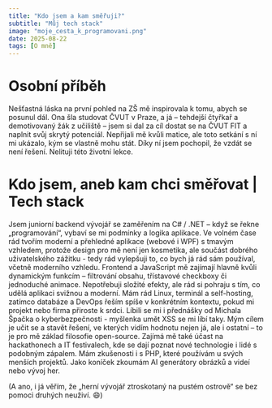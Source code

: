```yaml
---
title: "Kdo jsem a kam směřuji?"
subtitle: "Můj tech stack"
image: "moje_cesta_k_programovani.png"
date: 2025-08-22
tags: [O mně]
---
```

# Osobní příběh
Nešťastná láska na první pohled na ZŠ mě inspirovala k tomu, abych se posunul dál. Ona šla studovat ČVUT v Praze, a já – tehdejší čtyřkař a demotivovaný žák z učiliště – jsem si dal za cíl dostat se na ČVUT FIT a naplnit svůj skrytý potenciál. Nepřijali mě kvůli matice, ale toto setkání s ní mi ukázalo, kým se vlastně mohu stát. Díky ní jsem pochopil, že vzdát se není řešení. Nelituji této životní lekce.

 # Kdo jsem, aneb kam chci směřovat | Tech stack
  Jsem juniorní backend vývojář se zaměřením na C# / .NET – když se řekne „programování“, vybaví se mi podmínky a logika aplikace. Ve volném čase rád tvořím moderní a přehledné aplikace (webové i WPF) s tmavým vzhledem, protože design pro mě není jen kosmetika, ale součást dobrého uživatelského zážitku - tedy rád vylepšuji to, co bych já rád sám používal, včetně moderního vzhledu. Frontend a JavaScript mě zajímají hlavně kvůli dynamickým funkcím – filtrování obsahu, třístavové checkboxy či jednoduché animace. Nepotřebuji složité efekty, ale rád si pohraju s tím, co udělá aplikaci svižnou a moderní. Mám rád Linux, terminál a self-hosting, zatímco databáze a DevOps řeším spíše v konkrétním kontextu, pokud mi projekt nebo firma přiroste k srdci. Líbili se mi i přednášky od Michala Špačka o kyberbezpečnosti - myšlenka umět XSS se mi líbí taky. Mým cílem je učit se a stavět řešení, ve kterých vidím hodnotu nejen já, ale i ostatní – to je pro mě základ filosofie open-source. Zajímá mě také účast na hackathonech a IT festivalech, kde se dají poznat nové technologie i lidé s podobným zápalem. Mám zkušenosti i s PHP, které používám u svých menších projektů. Jako koníček zkoumám AI generátory obrázků a videí nebo vývoj her. 
  
  (A ano, i já věřím, že „herní vývojář ztroskotaný na pustém ostrově“ se bez pomoci druhých neuživí. 😄)